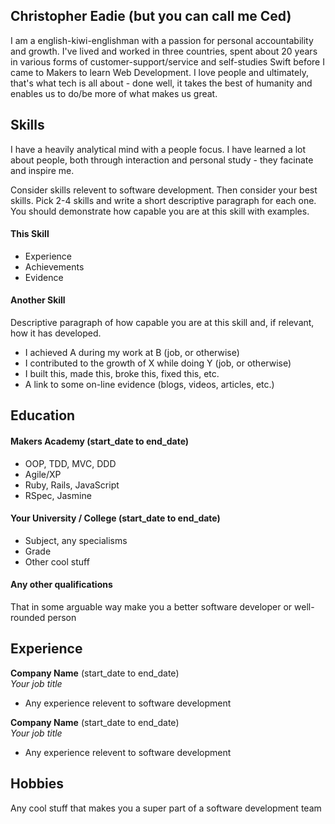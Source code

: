 ## Christopher Eadie (but you can call me Ced)

I am a english-kiwi-englishman with a passion for personal accountability and growth. I've lived and worked in three countries, spent about 20 years in various forms of customer-support/service and self-studies Swift before I came to Makers to learn Web Development. I love people and ultimately, that's what tech is all about - done well, it takes the best of humanity and enables us to do/be more of what makes us great.

## Skills

I have a heavily analytical mind with a people focus. I have learned a lot about people, both through interaction and personal study - they facinate and inspire me.

Consider skills relevent to software development. Then consider your best skills. Pick 2-4 skills and write a short descriptive paragraph for each one. You should demonstrate how capable you are at this skill with examples.

#### This Skill

- Experience
- Achievements
- Evidence

#### Another Skill

Descriptive paragraph of how capable you are at this skill and, if relevant, how it has developed.

- I achieved A during my work at B (job, or otherwise)
- I contributed to the growth of X while doing Y (job, or otherwise)
- I built this, made this, broke this, fixed this, etc.
- A link to some on-line evidence (blogs, videos, articles, etc.)

## Education

#### Makers Academy (start_date to end_date)

- OOP, TDD, MVC, DDD
- Agile/XP
- Ruby, Rails, JavaScript
- RSpec, Jasmine

#### Your University / College (start_date to end_date)

- Subject, any specialisms
- Grade
- Other cool stuff

#### Any other qualifications

That in some arguable way make you a better software developer or well-rounded person

## Experience

**Company Name** (start_date to end_date)    
*Your job title*  
- Any experience relevent to software development

**Company Name** (start_date to end_date)   
*Your job title*  
- Any experience relevent to software development

## Hobbies

Any cool stuff that makes you a super part of a software development team
